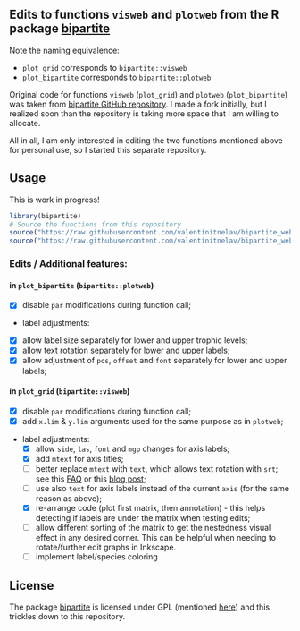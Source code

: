 ## Edits to functions `visweb` and `plotweb` from the R package [bipartite](https://github.com/biometry/bipartite)

Note the naming equivalence:

- `plot_grid` corresponds to `bipartite::visweb`
- `plot_bipartite` corresponds to `bipartite::plotweb`

Original code for functions `visweb` (`plot_grid`) and `plotweb` (`plot_bipartite`) was taken from [bipartite GitHub repository](https://github.com/biometry/bipartite). I made a fork initially, but I realized soon than the repository is taking more space that I am willing to allocate. 

All in all, I am only interested in editing the two functions mentioned above for personal use, so I started this separate repository.

## Usage

This is work in progress!

```r
library(bipartite)
# Source the functions from this repository
source("https://raw.githubusercontent.com/valentinitnelav/bipartite_webs/master/R/plot_bipartite.R")
source("https://raw.githubusercontent.com/valentinitnelav/bipartite_webs/master/R/plot_grid.R")
```

### Edits / Additional features:

#### in `plot_bipartite` (`bipartite::plotweb`)

- [x] disable `par` modifications during function call;
- label adjustments:
- [x] allow label size separately for lower and upper trophic levels;
- [x] allow text rotation separately for lower and upper labels;
- [x] allow adjustment of `pos`, `offset` and `font` separately for lower and upper labels;

#### in `plot_grid` (`bipartite::visweb`)

- [x] disable `par` modifications during function call;
- [x] add `x.lim` & `y.lim` arguments used for the same purpose as in `plotweb`;
- label adjustments:
  - [x] allow `side`, `las`, `font` and `mgp` changes for axis labels;
  - [x] add `mtext` for axis titles;
  - [ ] better replace `mtext` with `text`, which allows text rotation with `srt`; see this [FAQ](https://cran.r-project.org/doc/FAQ/R-FAQ.html#How-can-I-create-rotated-axis-labels_003f) or this [blog post](https://menugget.blogspot.de/2014/08/rotated-axis-labels-in-r-plots.html);
  - [ ] use also `text` for axis labels instead of the current `axis` (for the same reason as above);
  - [x] re-arrange code (plot first matrix, then annotation) - this helps detecting if labels are under the matrix when testing edits;
  - [ ] allow different sorting of the matrix to get the nestedness visual effect in any desired corner. This can be helpful when needing to rotate/further edit graphs in Inkscape.
  - [ ] implement label/species coloring

## License

The package [bipartite](https://github.com/biometry/bipartite) is licensed under GPL (mentioned [here](https://github.com/biometry/bipartite/blob/c22e6f60d467b57e0bf5f4646f264f2867571543/bipartite/DESCRIPTION)) and this trickles down to this repository.